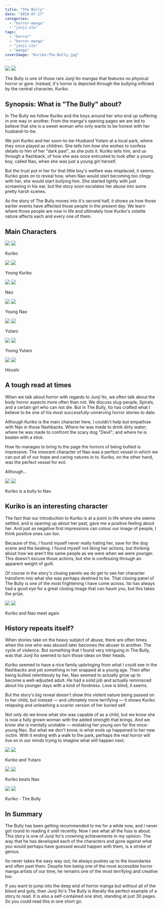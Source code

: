 ```yaml
---
title: "The Bully"
date: "2019-07-17"
categories: 
  - "horror-manga"
  - "junji-ito"
tags: 
  - "horror"
  - "horror-manga"
  - "junji-ito"
  - "manga"
coverImage: "Kuriko-The-Bully.jpg"
---
```


[![](images/Kuriko-The-Bully.jpg)](images/Kuriko-The-Bully.jpg)
[![](images/Kuriko-The-Bully.jpg)](images/Kuriko-The-Bully.jpg)

The Bully is one of those rare Junji Ito mangas that features no physical horror or gore. Instead, it's horror is depicted through the bullying inflicted by the central character, Kuriko.

## Synopsis: What is "The Bully" about?

In The Bully we follow Kuriko and the boys around her who end up suffering in one way or another. From the manga's opening pages we are led to believe that she is a sweet woman who only wants to be honest with her husband-to-be.

We join Kuriko and her soon-to-be-Husband Yutaro at a local park, where they once played as children. She tells him how she wishes to confess details to him of her "dark past", as she puts it. Kuriko tells him, and us through a flashback, of how she was once entrusted to look after a young boy, called Nao, when she was just a young girl herself.

But the trust put in her for that little boy's welfare was misplaced, it seems. Kuriko goes on to reveal how, when Nao would start becoming too clingy with her, she would start bullying him. She started lightly with just screaming in his ear, but the story soon escalates her abuse into some pretty harsh scenes.

As the story of The Bully moves into it's second half, it shows us how those earlier events have affected those people in the present day. We learn where those people are now in life and ultimately how Kuriko's volatile nature affects each and every one of them.

## Main Characters

[![](images/Kuriko.jpg)](images/Kuriko.jpg)
[![](images/Kuriko.jpg)](images/Kuriko.jpg)

Kuriko

[![](images/Young-Kuriko.jpg)](images/Young-Kuriko.jpg)
[![](images/Young-Kuriko.jpg)](images/Young-Kuriko.jpg)

Young Kuriko

[![](images/Nao.jpg)](images/Nao.jpg)
[![](images/Nao.jpg)](images/Nao.jpg)

Nao

[![](images/Young-Nao.jpg)](images/Young-Nao.jpg)
[![](images/Young-Nao.jpg)](images/Young-Nao.jpg)

Young Nao

[![](images/Yutaro.jpg)](images/Yutaro.jpg)
[![](images/Yutaro.jpg)](images/Yutaro.jpg)

Yutaro

[![](images/Young-Yutaro.jpg)](images/Young-Yutaro.jpg)
[![](images/Young-Yutaro.jpg)](images/Young-Yutaro.jpg)

Young Yutaro

[![](images/Hiroshi.jpg)](images/Hiroshi.jpg)
[![](images/Hiroshi.jpg)](images/Hiroshi.jpg)

Hiroshi

## A tough read at times

When we talk about horror with regards to Junji Ito, we often talk about the body horror aspects more often than not. We discuss slug-people, Spirals, and a certain girl who can not die. But in The Bully, Ito has crafted what I believe to be one of his most successfully-unnerving horror stories to date.

Although Kuriko is the main character here, I couldn't help but empathise with Nao in those flashbacks. Where he was made to drink dirty water; where he was made to confront the scary dog "Devil"; and where he is beaten with a stick.

How Ito manages to bring to the page the horrors of being bullied is impressive. The innocent character of Nao was a perfect vessel in which we can put all of our hope and caring natures in to. Kuriko, on the other hand, was the perfect vessel for evil.

Although...

[![](images/Kuriko-is-a-bully-to-Nao.jpg)](images/Kuriko-is-a-bully-to-Nao.jpg)
[![](images/Kuriko-is-a-bully-to-Nao.jpg)](images/Kuriko-is-a-bully-to-Nao.jpg)

Kuriko is a bully to Nao

## Kuriko is an interesting character

The fact that our introduction to Kuriko is at a point in life where she seems settled, and is opening up about her past, gave me a positive feeling about her. And just as negative first impressions can colour our image of people, I think positive ones can too.

Because of this, I found myself never really hating her, save for the dog scene and the beating. I found myself not liking her actions, but thinking about how we aren't the same people as we were when we were younger. This doesn't excuse those actions, but she is confessing through an apparent weight of guilt.

Of course in the story's closing panels we do get to see her character transform into what she was perhaps destined to be. That closing panel of The Bully is one of the most frightening I have come across. Ito has always had a good eye for a great closing image that can haunt you, but this takes the prize.

[![](images/Kuriko-and-Nao-meet-again.jpg)](images/Kuriko-and-Nao-meet-again.jpg)
[![](images/Kuriko-and-Nao-meet-again.jpg)](images/Kuriko-and-Nao-meet-again.jpg)

Kuriko and Nao meet again

## History repeats itself?

When stories take on the heavy subject of abuse, there are often times when the one who was abused later becomes the abuser to another. The cycle of violence. But something that I found very intriguing in The Bully, was that Junji Ito seemed to turn those ideas on their heads.

Kuriko seemed to have a nice family upbringing from what I could see in the flashbacks and yet something in her snapped at a young age. Then after being bullied relentlessly by her, Nao seemed to actually grow up to become a well-adjusted adult. He had a solid job and actually reminisced about his younger days with a kind of fondness. Love is blind, it seems.

But the story's big reveal doesn't show this violent nature being passed on to her child, but instead — and ultimately more terrifying — it shows Kuriko relapsing and unleashing a scarier version of her buried self.

Not only do we know what she was capable of as a child, but we know she is now a fully grown woman with the added strength that brings. And we know she is mentally unstable — mistaking her young son for the once-young Nao. But what we don't know, is what ends up happened to her new victim. With it ending with a walk to the park, perhaps the real horror will live on in our minds trying to imagine what will happen next.

[![](images/Kuriko-and-Yutaro.jpg)](images/Kuriko-and-Yutaro.jpg)
[![](images/Kuriko-and-Yutaro.jpg)](images/Kuriko-and-Yutaro.jpg)

Kuriko and Yutaro

[![](images/Kuriko-beats-Nao.jpg)](images/Kuriko-beats-Nao.jpg)
[![](images/Kuriko-beats-Nao.jpg)](images/Kuriko-beats-Nao.jpg)

Kuriko beats Nao

[![](images/Kuriko-The-Bully.jpg)](images/Kuriko-The-Bully.jpg)
[![](images/Kuriko-The-Bully.jpg)](images/Kuriko-The-Bully.jpg)

Kuriko - The Bully

## In Summary

The Bully has been getting recommended to me for a while now, and I never got round to reading it until recently. Now I see what all the fuss is about. This story is one of Junji Ito's crowning achievements in my opinion. The way that he has developed each of the characters and gone against what you would perhaps have guessed would happen with them, is a stroke of genius.

Ito never takes the easy way out; he always pushes up to the boundaries and often past them. Despite him being one of the most accessible horror manga artists of our time, he remains one of the most terrifying and creative too.

If you want to jump into the deep end of horror manga but without all of the blood and guts, then Junji Ito's The Bully is literally the perfect example of a story to read. It is also a self-contained one shot, standing at just 30 pages. So you could read this in one short go.
